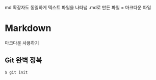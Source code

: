 md 확장자도 동일하게 텍스트 파일을 나타냄
.md로 만든 파일 = 마크다운 파일
# Markdown
마크다운 사용하기
## Git 완벽 정복
```sh
$ git init
````